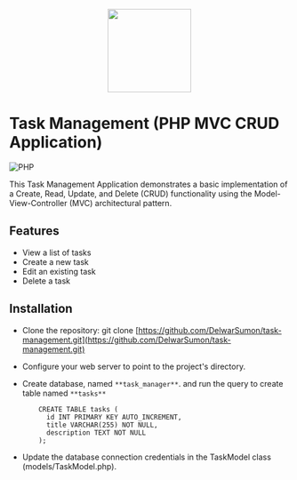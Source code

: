 <p align="center"><a href="https://delwar-ecommerce.netlify.app/" target="_blank" ><img src="https://github.com/DelwarSumon/fs13-CSS-SASS/blob/main/logo.png?raw=true" style="width:150px; height:auto;"></a></p>

# Task Management (PHP MVC CRUD Application)
![PHP](https://img.shields.io/badge/PHP-v.8.2.4-green)

This Task Management Application demonstrates a basic implementation of a Create, Read, Update, and Delete (CRUD) functionality using the Model-View-Controller (MVC) architectural pattern.

## Features
* View a list of tasks
* Create a new task
* Edit an existing task
* Delete a task

## Installation
- Clone the repository: git clone [https://github.com/DelwarSumon/task-management.git](https://github.com/DelwarSumon/task-management.git) 
- Configure your web server to point to the project's directory.
- Create database, named `**task_manager**`. and run the query to create table named `**tasks**`
  
  ```
      CREATE TABLE tasks (
        id INT PRIMARY KEY AUTO_INCREMENT,
        title VARCHAR(255) NOT NULL,
        description TEXT NOT NULL
      );
  ```
- Update the database connection credentials in the TaskModel class (models/TaskModel.php).
